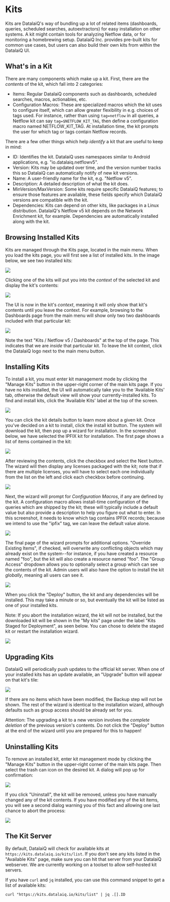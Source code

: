 # Kits

Kits are DatalaiQ's way of bundling up a lot of related items (dashboards, queries, scheduled searches, autoextractors) for easy installation on other systems. A kit might contain tools for analyzing Netflow data, or for monitoring a homebrewing setup. DatalaiQ Inc. provides pre-built kits for common use cases, but users can also build their own kits from within the DatalaiQ UI.

## What's in a Kit

There are many components which make up a kit. First, there are the *contents* of the kit, which fall into 2 categories:

* Items: Regular DatalaiQ components such as dashboards, scheduled searches, macros, actionables, etc.
* Configuration Macros: These are specialized macros which the kit uses to configure itself, which can allow greater flexibility in e.g. choices of tags used. For instance, rather than using `tag=netflow` in all queries, a Netflow kit can say `tag=$NETFLOW_KIT_TAG`, then define a configuration macro named NETFLOW_KIT_TAG. At installation time, the kit prompts the user for which tag or tags contain Netflow records.

There are a few other things which help *identify* a kit that are useful to keep in mind:

* ID: Identifies the kit. DatalaiQ uses namespaces similar to Android applications, e.g. "io.datalaiq.netflowv5".
* Version: Kits may be updated over time, and the version number tracks this so DatalaiQ can automatically notify of new kit versions.
* Name: A user-friendly name for the kit, e.g. "Netflow v5".
* Description: A detailed description of what the kit does.
* MinVersion/MaxVersion: Some kits require specific DatalaiQ features; to ensure those features are available, these fields specify which DatalaiQ versions are compatible with the kit.
* Dependencies: Kits can depend on other kits, like packages in a Linux distribution. DatalaiQ's Netflow v5 kit depends on the Network Enrichment kit, for example. Dependencies are automatically installed along with the kit.

## Browsing Installed Kits

Kits are managed through the Kits page, located in the main menu. When you load the kits page, you will first see a list of installed kits. In the image below, we see two installed kits:

![](listkits.png)

Clicking one of the kits will put you into the *context* of the selected kit and display the kit's contents:

![](showkit.png)

The UI is now in the kit's *context*, meaning it will only show that kit's contents until you leave the context. For example, browsing to the Dashboards page from the main menu will show only two two dashboards included with that particular kit:

![](kitcontext.png)

Note the text "Kits / Netflow v5 / Dashboards" at the top of the page. This indicates that we are *inside* that particular kit. To leave the kit context, click the DatalaiQ logo next to the main menu button.

## Installing Kits

To install a kit, you must enter kit management mode by clicking the "Manage Kits" button in the upper-right corner of the main kits page. If you have no kits installed, the UI will automatically take you to the 'Available Kits' tab, otherwise the default view will show your currently-installed kits. To find and install kits, click the 'Available Kits' label at the top of the screen.

![](availablekits.png)

You can click the kit details button to learn more about a given kit. Once you've decided on a kit to install, click the install kit button. The system will download the kit, then pop up a wizard for installation. In the screenshot below, we have selected the IPFIX kit for installation. The first page shows a list of items contained in the kit:

![](wizard1.png)

After reviewing the contents, click the checkbox and select the Next button. The wizard will then display any licenses packaged with the kit; note that if there are multiple licenses, you will have to select each one individually from the list on the left and click each checkbox before continuing.

![](wizard2.png)

Next, the wizard will prompt for *Configuration Macros*, if any are defined by the kit. A configuration macro allows install-time configuration of the queries which are shipped by the kit; these will typically include a default value but also provide a description to help you figure out what to enter. In this screenshot, it needs to know which tag contains IPFIX records; because we intend to use the "ipfix" tag, we can leave the default value alone.

![](wizard3.png)

The final page of the wizard prompts for additional options. "Override Existing Items", if checked, will overwrite any conflicting objects which may already exist on the system--for instance, if you have created a resource named "foo", but the kit will also create a resource named "foo". The "Group Access" dropdown allows you to optionally select a group which can see the contents of the kit. Admin users will also have the option to install the kit *globally*, meaning all users can see it.

![](wizard4.png)

When you click the "Deploy" button, the kit and any dependencies will be installed. This may take a minute or so, but eventually the kit will be listed as one of your installed kits.

Note: If you abort the installation wizard, the kit will not be installed, but the downloaded kit will be shown in the "My kits" page under the label "Kits Staged for Deployment", as seen below. You can chose to delete the staged kit or restart the installation wizard.

![](staged.png)

## Upgrading Kits

DatalaiQ will periodically push updates to the official kit server. When one of your installed kits has an update available, an "Upgrade" button will appear on that kit's tile:

![](upgradekit.png)

If there are no items which have been modified, the Backup step will not be shown. The rest of the wizard is identical to the installation wizard, although defaults such as group access should be already set for you.

Attention: The upgrading a kit to a new version involves the *complete deletion* of the previous version's contents. Do not click the "Deploy" button at the end of the wizard until you are prepared for this to happen!

## Uninstalling Kits

To remove an installed kit, enter kit management mode by clicking the "Manage Kits" button in the upper-right corner of the main kits page. Then select the trash can icon on the desired kit. A dialog will pop up for confirmation:

![](uninstall-confirm.png)

If you click "Uninstall", the kit will be removed, unless you have manually changed any of the kit contents. If you have modified any of the kit items, you will see a second dialog warning you of this fact and allowing one last chance to abort the process:

![](uninstall-warn.png)

## The Kit Server

By default, DatalaiQ will check for available kits at `https://kits.datalaiq.io/kits/list`. If you don't see any kits listed in the "Available Kits" page, make sure you can hit that server from your DatalaiQ webserver. We are currently working on a toolset to allow self-hosted kit servers.

If you have `curl` and `jq` installed, you can use this command snippet to get a list of available kits:
```
curl "https://kits.datalaiq.io/kits/list" | jq .[].ID
```
